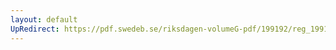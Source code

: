 ```yaml
---
layout: default
UpRedirect: https://pdf.swedeb.se/riksdagen-volumeG-pdf/199192/reg_199192/reg_199192_1013.pdf
---
```

